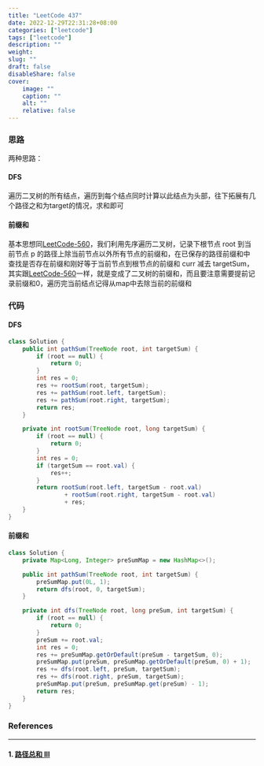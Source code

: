 ```yaml
---
title: "LeetCode 437"
date: 2022-12-29T22:31:28+08:00
categories: ["leetcode"]
tags: ["leetcode"]
description: ""
weight:
slug: ""
draft: false
disableShare: false
cover:
    image: ""
    caption: ""
    alt: ""
    relative: false
---
```


### 思路

两种思路：

#### DFS

遍历二叉树的所有结点，遍历到每个结点同时计算以此结点为头部，往下拓展有几个路径之和为target的情况，求和即可

#### 前缀和

基本思想同[LeetCode-560](https://superz1999.github.io/blog/posts/leetcode/leetcode-560/)，我们利用先序遍历二叉树，记录下根节点 root 到当前节点 p 的路径上除当前节点以外所有节点的前缀和，在已保存的路径前缀和中查找是否存在前缀和刚好等于当前节点到根节点的前缀和 curr 减去 targetSum，其实跟[LeetCode-560](https://superz1999.github.io/blog/posts/leetcode/leetcode-560/)一样，就是变成了二叉树的前缀和，而且要注意需要提前记录前缀和0，遍历完当前结点记得从map中去除当前的前缀和

### 代码

#### DFS

```java
class Solution {
    public int pathSum(TreeNode root, int targetSum) {
        if (root == null) {
            return 0;
        }
        int res = 0;
        res += rootSum(root, targetSum);
        res += pathSum(root.left, targetSum);
        res += pathSum(root.right, targetSum);
        return res;
    }

    private int rootSum(TreeNode root, long targetSum) {
        if (root == null) {
            return 0;
        }
        int res = 0;
        if (targetSum == root.val) {
            res++;
        }
        return rootSum(root.left, targetSum - root.val)
                + rootSum(root.right, targetSum - root.val)
                + res;
    }
}
```

#### 前缀和

```java
class Solution {
    private Map<Long, Integer> preSumMap = new HashMap<>();

    public int pathSum(TreeNode root, int targetSum) {
        preSumMap.put(0L, 1);
        return dfs(root, 0, targetSum);
    }

    private int dfs(TreeNode root, long preSum, int targetSum) {
        if (root == null) {
            return 0;
        }
        preSum += root.val;
        int res = 0;
        res += preSumMap.getOrDefault(preSum - targetSum, 0);
        preSumMap.put(preSum, preSumMap.getOrDefault(preSum, 0) + 1);
        res += dfs(root.left, preSum, targetSum);
        res += dfs(root.right, preSum, targetSum);
        preSumMap.put(preSum, preSumMap.get(preSum) - 1);
        return res;
    }
}
```

### References

---

#### 1. [路径总和 III](https://leetcode.cn/problems/path-sum-iii/)
